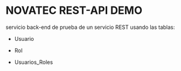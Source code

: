 # NOVATEC REST-API DEMO

servicio back-end de prueba de un servicio REST usando las tablas:

- Usuario

- Rol

- Usuarios_Roles
